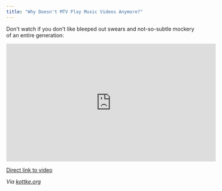 ```yaml
---
title: "Why Doesn't MTV Play Music Videos Anymore?"
---
```

<p>Don't watch if you don't like bleeped out swears and not-so-subtle mockery of an entire generation:</p>
<p><iframe width="560" height="315" src="https://www.youtube.com/embed/9ysyZF-DZFY" frameborder="0" allowfullscreen></iframe></p>
<p><a href="https://youtu.be/9ysyZF-DZFY">Direct link to video</a></p>
<p><em>Via <a href="https://kottke.org/12/11/why-doesnt-mtv-play-music-videos-anymore">kottke.org</a></em></p>
